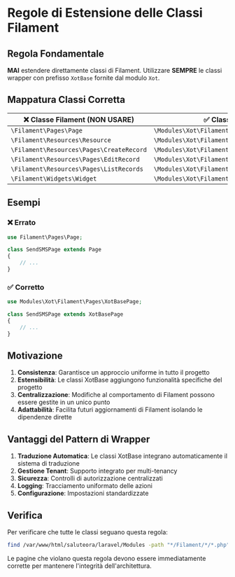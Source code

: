 # Regole di Estensione delle Classi Filament

## Regola Fondamentale

**MAI** estendere direttamente classi di Filament. Utilizzare **SEMPRE** le classi wrapper con prefisso `XotBase` fornite dal modulo `Xot`.

## Mappatura Classi Corretta

| ❌ Classe Filament (NON USARE) | ✅ Classe XotBase (DA USARE) |
|-------------------------------|----------------------------|
| `\Filament\Pages\Page` | `\Modules\Xot\Filament\Pages\XotBasePage` |
| `\Filament\Resources\Resource` | `\Modules\Xot\Filament\Resources\XotBaseResource` |
| `\Filament\Resources\Pages\CreateRecord` | `\Modules\Xot\Filament\Resources\Pages\XotBaseCreateRecord` |
| `\Filament\Resources\Pages\EditRecord` | `\Modules\Xot\Filament\Resources\Pages\XotBaseEditRecord` |
| `\Filament\Resources\Pages\ListRecords` | `\Modules\Xot\Filament\Resources\Pages\XotBaseListRecords` |
| `\Filament\Widgets\Widget` | `\Modules\Xot\Filament\Widgets\XotBaseWidget` |

## Esempi

### ❌ Errato
```php
use Filament\Pages\Page;

class SendSMSPage extends Page
{
    // ...
}
```

### ✅ Corretto
```php
use Modules\Xot\Filament\Pages\XotBasePage;

class SendSMSPage extends XotBasePage
{
    // ...
}
```

## Motivazione

1. **Consistenza**: Garantisce un approccio uniforme in tutto il progetto
2. **Estensibilità**: Le classi XotBase aggiungono funzionalità specifiche del progetto
3. **Centralizzazione**: Modifiche al comportamento di Filament possono essere gestite in un unico punto
4. **Adattabilità**: Facilita futuri aggiornamenti di Filament isolando le dipendenze dirette

## Vantaggi del Pattern di Wrapper

1. **Traduzione Automatica**: Le classi XotBase integrano automaticamente il sistema di traduzione
2. **Gestione Tenant**: Supporto integrato per multi-tenancy
3. **Sicurezza**: Controlli di autorizzazione centralizzati
4. **Logging**: Tracciamento uniformato delle azioni
5. **Configurazione**: Impostazioni standardizzate

## Verifica

Per verificare che tutte le classi seguano questa regola:

```bash
find /var/www/html/saluteora/laravel/Modules -path "*/Filament/*/*.php" -type f -exec grep -l "extends.*Filament" {} \;
```

Le pagine che violano questa regola devono essere immediatamente corrette per mantenere l'integrità dell'architettura.
